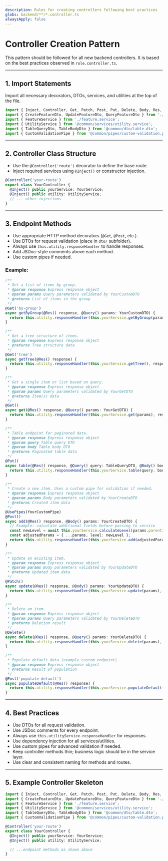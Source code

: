 ```yaml
---
description: Rules for creating controllers following best practices
globs: backend/**/*.controller.ts
alwaysApply: false
---
```

# Controller Creation Pattern

This pattern should be followed for all new backend controllers. It is based on the best practices observed in `role.controller.ts`.

---

## 1. Import Statements
Import all necessary decorators, DTOs, services, and utilities at the top of the file.

```typescript
import { Inject, Controller, Get, Patch, Post, Put, Delete, Body, Res, Query, UsePipes } from '@nestjs/common';
import { CreateFeatureDto, UpdateFeatureDto, QueryFeatureDto } from './dto';
import { FeatureService } from './feature.service';
import { UtilityService } from '@common/services/utility.service';
import { TableQueryDto, TableBodyDto } from '@common/dto/table.dto';
import { CustomValidationPipe } from '@common/pipes/custom-validation.pipe';
```

---

## 2. Controller Class Structure

- Use the `@Controller('route')` decorator to define the base route.
- Inject required services using `@Inject()` or constructor injection.

```typescript
@Controller('your-route')
export class YourController {
  @Inject() public yourService: YourService;
  @Inject() public utility: UtilityService;
  // ... other injections
}
```

---

## 3. Endpoint Methods

- Use appropriate HTTP method decorators (`@Get`, `@Post`, etc.).
- Use DTOs for request validation (place in `dto/` subfolder).
- Always use `this.utility.responseHandler` to handle responses.
- Add JSDoc-style comments above each method.
- Use custom pipes if needed.

### Example:

```typescript
/**
 * Get a list of items by group.
 * @param response Express response object
 * @param params Query parameters validated by YourCustomDTO
 * @returns List of items in the group
 */
@Get('by-group')
async getByGroup(@Res() response, @Query() params: YourCustomDTO) {
  return this.utility.responseHandler(this.yourService.getByGroup(params), response);
}

/**
 * Get a tree structure of items.
 * @param response Express response object
 * @returns Tree structure data
 */
@Get('tree')
async getTree(@Res() response) {
  return this.utility.responseHandler(this.yourService.getTree(), response);
}

/**
 * Get a single item or list based on query.
 * @param response Express response object
 * @param params Query parameters validated by YourGetDTO
 * @returns Item(s) data
 */
@Get()
async get(@Res() response, @Query() params: YourGetDTO) {
  return this.utility.responseHandler(this.yourService.get(params), response);
}

/**
 * Table endpoint for paginated data.
 * @param response Express response object
 * @param query Table query DTO
 * @param body Table body DTO
 * @returns Paginated table data
 */
@Put()
async table(@Res() response, @Query() query: TableQueryDTO, @Body() body: TableBodyDTO) {
  return this.utility.responseHandler(this.yourService.table(query, body), response);
}

/**
 * Create a new item. Uses a custom pipe for validation if needed.
 * @param response Express response object
 * @param params Body parameters validated by YourCreateDTO
 * @returns Created item data
 */
@UsePipes(YourCustomPipe)
@Post()
async add(@Res() response, @Body() params: YourCreateDTO) {
  // Example: calculate additional fields before passing to service
  const newLevel = await this.yourService.calculateLevel(params.parentId);
  const adjustedParams = { ...params, level: newLevel };
  return this.utility.responseHandler(this.yourService.add(adjustedParams), response);
}

/**
 * Update an existing item.
 * @param response Express response object
 * @param params Body parameters validated by YourUpdateDTO
 * @returns Updated item data
 */
@Patch()
async update(@Res() response, @Body() params: YourUpdateDTO) {
  return this.utility.responseHandler(this.yourService.update(params), response);
}

/**
 * Delete an item.
 * @param response Express response object
 * @param params Query parameters validated by YourDeleteDTO
 * @returns Deletion result
 */
@Delete()
async delete(@Res() response, @Query() params: YourDeleteDTO) {
  return this.utility.responseHandler(this.yourService.delete(params), response);
}

/**
 * Populate default data (example custom endpoint).
 * @param response Express response object
 * @returns Result of population
 */
@Post('populate-default')
async populateDefault(@Res() response) {
  return this.utility.responseHandler(this.yourService.populateDefault(), response);
}
```

---

## 4. Best Practices
- Use DTOs for all request validation.
- Use JSDoc comments for every endpoint.
- Always use `this.utilityService.responseHandler` for responses.
- Use dependency injection for all services/utilities.
- Use custom pipes for advanced validation if needed.
- Keep controller methods thin; business logic should be in the service layer.
- Use clear and consistent naming for methods and routes.

---

## 5. Example Controller Skeleton

```typescript
import { Inject, Controller, Get, Patch, Post, Put, Delete, Body, Res, Query, UsePipes } from '@nestjs/common';
import { CreateFeatureDto, UpdateFeatureDto, QueryFeatureDto } from './dto';
import { FeatureService } from './feature.service';
import { UtilityService } from '@common/services/utility.service';
import { TableQueryDto, TableBodyDto } from '@common/dto/table.dto';
import { CustomValidationPipe } from '@common/pipes/custom-validation.pipe';

@Controller('your-route')
export class YourController {
  @Inject() public yourService: YourService;
  @Inject() public utility: UtilityService;

  // ...endpoint methods as shown above
}
```
